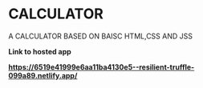 # CALCULATOR
A CALCULATOR BASED ON  BAISC HTML,CSS AND JSS

 <b>Link to hosted app<b/>

https://6519e41999e6aa11ba4130e5--resilient-truffle-099a89.netlify.app/
